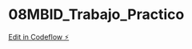 # 08MBID_Trabajo_Practico

[Edit in Codeflow ⚡️](https://stackblitz.com/~/github.com/caorozcoc27/08MBID_Trabajo_Practico)